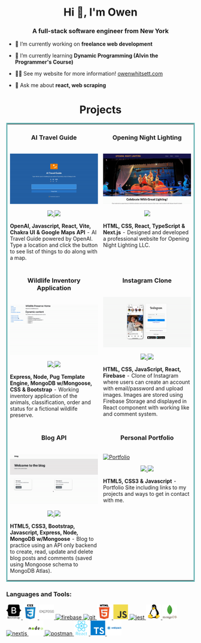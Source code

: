 <h1 align="center">Hi 👋, I'm Owen</h1>
<h3 align="center">A full-stack software engineer from New York</h3>

- 🔭 I’m currently working on **freelance web development**

- 🌱 I’m currently learning **Dynamic Programming (Alvin the Programmer's Course)**

- 👨‍💻 See my website for more information! [owenwhitsett.com](https://owenwhitsett.com/)

- 💬 Ask me about **react, web scraping**

<h1 align="center">Projects</h1>
<table bordercolor="#66b2b2">
  
  <tr>
    <td width="50%" valign="top">
      <h3 align="center">AI Travel Guide</h3>
        <br />
        <a target="_blank" href="https://taaaaab.github.io/ai-travel-guide/">
            <img src="ai-travel-guide.gif" width="100%" alt="AI Travel Guide App"/>
        </a>
        <br />
        <p align="center">
          
  <a href="https://github.com/Taaaaab/ai-travel-guide" target="_blank">
    <img src="https://img.shields.io/static/v1?label=|&message=REPO&color=23555f&style=plastic&logo=github&logo-color=white"/>
  </a>  
  <a href="https://taaaaab.github.io/ai-travel-guide/" target="_blank">
    <img src="https://img.shields.io/static/v1?label=|&message=WEBSITE&color=cdf998&style=plastic&logo=wordpress&logo-color=white"/>
  </a>
      </p>
        <p><strong>OpenAI, Javascript, React, Vite, Chakra UI & Google Maps API</strong> - AI Travel Guide powered by OpenAI. Type a location and click the button to see list of things to do along with a map.
        </p>
    </td>
    <td width="50%" valign="top">
      <h3 align="center">Opening Night Lighting</h3>
        <br />
      <a target="_blank" href="http://openingnightlighting.com/">
            <img src="onl.gif" width="100%"  alt="Opening Night Lighting"/>
        </a>
        <br />
        <p align="center">
          
  <a href="http://openingnightlighting.com/" target="_blank">
    <img src="https://img.shields.io/static/v1?label=|&message=WEBSITE&color=cdf998&style=plastic&logo=wordpress&logo-color=white"/>
  </a>
      </p>
        <p><strong>HTML, CSS, React, TypeScript & Next.js</strong> - Designed and developed a professional website for Opening Night Lighting LLC.</p>
    </td>
  </tr>
  
  <tr>
    <td width="50%" valign="top">
      <h3 align="center">Wildlife Inventory Application</h3>
        <br />
        <a target="_blank" href="https://wildlife-inventory-application.onrender.com/wildlife">
          <img src="wildlife.gif" width="100%" alt="Wildlife Inventory App"/>
        </a>
        <br />
        <p align="center">
          
  <a href="https://github.com/Taaaaab/wildlife-inventory-application" target="_blank">
    <img src="https://img.shields.io/static/v1?label=|&message=REPO&color=23555f&style=plastic&logo=github&logo-color=white"/>
  </a>
  <a href="https://wildlife-inventory-application.onrender.com/wildlife" target="_blank">
    <img src="https://img.shields.io/static/v1?label=|&message=WEBSITE&color=cdf998&style=plastic&logo=wordpress&logo-color=white"/>
  </a>
      </p>
        <p><strong>Express, Node, Pug Template Engine, MongoDB w/Mongoose, CSS & Bootstrap</strong> - Working inventory application of the animals, classification, order and status for a fictional wildlife preserve.</p>
    </td>
    <td width="50%" valign="top">
      <h3 align="center">Instagram Clone</h3>
        <br />
        <a target="_blank" href="https://taaaaab.github.io/instagram-clone/#/">
          <img src="instagram.gif" width="100%" alt="Instagram Clone"/>
        </a>
        <br />
        <p align="center">
          
  <a href="https://github.com/Taaaaab/instagram-clone" target="_blank">
    <img src="https://img.shields.io/static/v1?label=|&message=REPO&color=23555f&style=plastic&logo=github&logo-color=white"/>
  </a>
  <a href="https://taaaaab.github.io/instagram-clone/#/" target="_blank">
    <img src="https://img.shields.io/static/v1?label=|&message=WEBSITE&color=cdf998&style=plastic&logo=wordpress&logo-color=white"/>
  </a>
      </p>
        <p><strong>HTML, CSS, JavaScript, React, Firebase</strong> - Clone of Instagram where users can create an account with email/password and upload images. Images are stored using Firebase Storage and displayed in React component with working like and comment system.</p>
    </td>
  </tr>

  <tr>
    <td width="50%" valign="top">
      <h3 align="center">Blog API</h3>
      <br />
        <a target="_blank" href="https://blog-api-jrk0.onrender.com/">
          <img src="blog.gif" width="100%" alt="Portfolio"/>
        </a>
      <br />
        <p align="center">
  <a href="https://github.com/Taaaaab/blog-api" target="_blank">
    <img src="https://img.shields.io/static/v1?label=|&message=REPO&color=23555f&style=plastic&logo=github&logo-color=white"/>
  </a>
  <a href="https://blog-api-jrk0.onrender.com/" target="_blank">
    <img src="https://img.shields.io/static/v1?label=|&message=WEBSITE&color=cdf998&style=plastic&logo=wordpress&logo-color=white"/>
  </a>
      </p>
        <p><strong>HTML5, CSS3, Bootstrap, Javascript, Express, Node, MongoDB w/Mongoose</strong> - Blog to practice using an API only backend to create, read, update and delete blog posts and comments (saved using Mongoose schema to MongoDB Atlas). </p>
    </td>
    <td width="50%" valign="top">
      <h3 align="center">Personal Portfolio</h3>
      <br />
        <a target="_blank" href="https://owenwhitsett.com">
          <img src="portfolio.gif" width="100%" alt="Portfolio"/>
        </a>
      <br />
        <p align="center">
  <a href="https://github.com/Taaaaab/personal-portfolio" target="_blank">
    <img src="https://img.shields.io/static/v1?label=|&message=REPO&color=23555f&style=plastic&logo=github&logo-color=white"/>
  </a>
  <a href="http://owenwhitsett.com" target="_blank">
    <img src="https://img.shields.io/static/v1?label=|&message=WEBSITE&color=cdf998&style=plastic&logo=wordpress&logo-color=white"/>
  </a>
      </p>
        <p><strong>HTML5, CSS3 & Javascript</strong> - Portfolio Site including links to my projects and ways to get in contact with me.</p>
    </td>
  </tr>
</table>

<h3 align="left">Languages and Tools:</h3>
<p align="left"> <a href="https://getbootstrap.com" target="_blank" rel="noreferrer"> <img src="https://raw.githubusercontent.com/devicons/devicon/master/icons/bootstrap/bootstrap-plain-wordmark.svg" alt="bootstrap" width="40" height="40"/> </a> <a href="https://www.w3schools.com/css/" target="_blank" rel="noreferrer"> <img src="https://raw.githubusercontent.com/devicons/devicon/master/icons/css3/css3-original-wordmark.svg" alt="css3" width="40" height="40"/> </a> <a href="https://expressjs.com" target="_blank" rel="noreferrer"> <img src="https://raw.githubusercontent.com/devicons/devicon/master/icons/express/express-original-wordmark.svg" alt="express" width="40" height="40"/> </a> <a href="https://firebase.google.com/" target="_blank" rel="noreferrer"> <img src="https://www.vectorlogo.zone/logos/firebase/firebase-icon.svg" alt="firebase" width="40" height="40"/> </a> <a href="https://git-scm.com/" target="_blank" rel="noreferrer"> <img src="https://www.vectorlogo.zone/logos/git-scm/git-scm-icon.svg" alt="git" width="40" height="40"/> </a> <a href="https://www.w3.org/html/" target="_blank" rel="noreferrer"> <img src="https://raw.githubusercontent.com/devicons/devicon/master/icons/html5/html5-original-wordmark.svg" alt="html5" width="40" height="40"/> </a> <a href="https://developer.mozilla.org/en-US/docs/Web/JavaScript" target="_blank" rel="noreferrer"> <img src="https://raw.githubusercontent.com/devicons/devicon/master/icons/javascript/javascript-original.svg" alt="javascript" width="40" height="40"/> </a> <a href="https://jestjs.io" target="_blank" rel="noreferrer"> <img src="https://www.vectorlogo.zone/logos/jestjsio/jestjsio-icon.svg" alt="jest" width="40" height="40"/> </a> <a href="https://www.linux.org/" target="_blank" rel="noreferrer"> <img src="https://raw.githubusercontent.com/devicons/devicon/master/icons/linux/linux-original.svg" alt="linux" width="40" height="40"/> </a> <a href="https://www.mongodb.com/" target="_blank" rel="noreferrer"> <img src="https://raw.githubusercontent.com/devicons/devicon/master/icons/mongodb/mongodb-original-wordmark.svg" alt="mongodb" width="40" height="40"/> </a> <a href="https://nextjs.org/" target="_blank" rel="noreferrer"> <img src="https://cdn.worldvectorlogo.com/logos/nextjs-2.svg" alt="nextjs" width="40" height="40"/> </a> <a href="https://nodejs.org" target="_blank" rel="noreferrer"> <img src="https://raw.githubusercontent.com/devicons/devicon/master/icons/nodejs/nodejs-original-wordmark.svg" alt="nodejs" width="40" height="40"/> </a> <a href="https://postman.com" target="_blank" rel="noreferrer"> <img src="https://www.vectorlogo.zone/logos/getpostman/getpostman-icon.svg" alt="postman" width="40" height="40"/> </a> <a href="https://reactjs.org/" target="_blank" rel="noreferrer"> <img src="https://raw.githubusercontent.com/devicons/devicon/master/icons/react/react-original-wordmark.svg" alt="react" width="40" height="40"/> </a> <a href="https://www.typescriptlang.org/" target="_blank" rel="noreferrer"> <img src="https://raw.githubusercontent.com/devicons/devicon/master/icons/typescript/typescript-original.svg" alt="typescript" width="40" height="40"/> </a> <a href="https://webpack.js.org" target="_blank" rel="noreferrer"> <img src="https://raw.githubusercontent.com/devicons/devicon/d00d0969292a6569d45b06d3f350f463a0107b0d/icons/webpack/webpack-original-wordmark.svg" alt="webpack" width="40" height="40"/> </a> </p>
